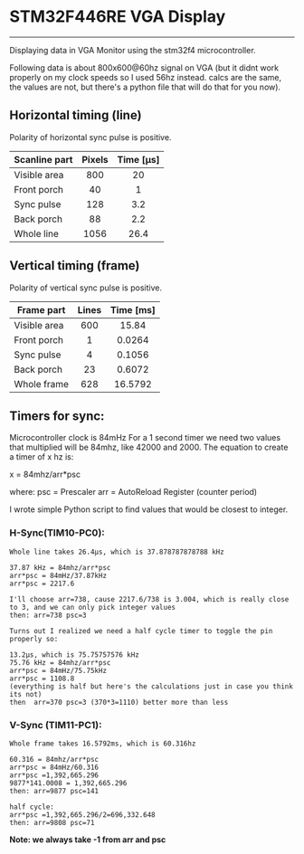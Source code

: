 # STM32F446RE VGA Display
--------------
Displaying data  in VGA Monitor using the stm32f4 microcontroller.

Following data is about 800x600@60hz signal on VGA (but it didnt work properly on my clock speeds so I used 56hz instead. calcs are the same, the values are not, but there's a python file that will do that for you now).
## Horizontal timing (line)
Polarity of horizontal sync pulse is positive.

|Scanline part	|Pixels	|Time [µs]|
|----------|:----------:|:----------:|
Visible area	|800|		20
Front porch		|40|		1
Sync pulse		|128|		3.2
Back porch		|88|		2.2
Whole line		|1056|	26.4

## Vertical timing (frame)
Polarity of vertical sync pulse is positive.

| Frame part | Lines | Time [ms] |
|----------|:----------:|:----------:|
Visible area	|600|		15.84
Front porch		|1|		0.0264
Sync pulse		|4|		0.1056
Back porch		|23|		0.6072
Whole frame		|628|		16.5792


## Timers for sync:
Microcontroller clock is 84mHz
For a 1 second timer we need two values that multiplied will be 84mhz, like 42000 and 2000.
The equation to create a timer of x hz is:

x = 84mhz/arr*psc

where:
psc = Prescaler
arr = AutoReload Register (counter period)

I wrote simple Python script to find values that would be closest to integer.
### H-Sync(TIM10-PC0):
	Whole line takes 26.4µs, which is 37.878787878788 kHz
	
	37.87 kHz = 84mhz/arr*psc
	arr*psc = 84mHz/37.87kHz
	arr*psc = 2217.6
	
	I'll choose arr=738, cause 2217.6/738 is 3.004, which is really close to 3, and we can only pick integer values
	then: arr=738 psc=3
	
	Turns out I realized we need a half cycle timer to toggle the pin properly so:
	
	13.2µs, which is 75.75757576 kHz
	75.76 kHz = 84mhz/arr*psc
	arr*psc = 84mHz/75.75kHz
	arr*psc = 1108.8
	(everything is half but here's the calculations just in case you think its not)
	then  arr=370 psc=3 (370*3=1110) better more than less

### V-Sync (TIM11-PC1): 
	Whole frame takes 16.5792ms, which is 60.316hz
	
	60.316 = 84mhz/arr*psc
	arr*psc = 84mHz/60.316
	arr*psc =1,392,665.296
	9877*141.0008 = 1,392,665.296
	then: arr=9877 psc=141
	
	half cycle:
	arr*psc =1,392,665.296/2=696,332.648
	then: arr=9808 psc=71
	

**Note: we always take -1 from arr and psc**
	